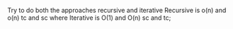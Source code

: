 Try to do both the approaches recursive and iterative
Recursive is o(n) and o(n) tc and sc
where Iterative is O(1) and O(n) sc and tc;
​